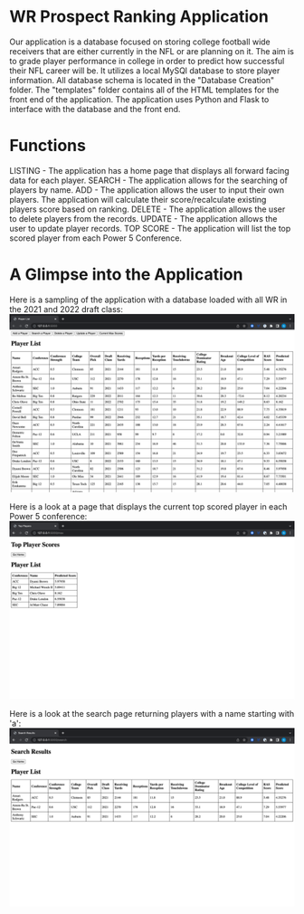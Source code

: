 # WR Prospect Ranking Application

Our application is a database focused on storing college football wide receivers that are either currently
in the NFL or are planning on it. The aim is to grade player performance in college in order to predict how successful their NFL career will be. It utilizes a local MySQl database to store player information. All database schema is located in
the "Database Creation" folder. The "templates" folder contains all of the HTML templates for the front end of the application.
The application uses Python and Flask to interface with the database and the front end.

# Functions

LISTING - The application has a home page that displays all forward facing data for each player.
SEARCH - The application allows for the searching of players by name.
ADD - The application allows the user to input their own players. The application will calculate their score/recalculate existing
players score based on ranking.
DELETE - The application allows the user to delete players from the records.
UPDATE - The application allows the user to update player records.
TOP SCORE - The application will list the top scored player from each Power 5 Conference.


# A Glimpse into the Application

Here is a sampling of the application with a database loaded with all WR in the 2021 and 2022 draft class:
!["Home Page"](https://github.com/conwayn816/WR-Prospect-Ranking/blob/0bd4fe2c92096918717b018400468000221a1035/images/Screenshot%202023-05-08%20at%2011.34.12%20PM.png)

Here is a look at a page that displays the current top scored player in each Power 5 conference: !["Top Scores"](https://github.com/conwayn816/WR-Prospect-Ranking/blob/0bd4fe2c92096918717b018400468000221a1035/images/Screenshot%202023-05-08%20at%2011.34.22%20PM.png)

Here is a look at the search page returning players with a name starting with 'a': !["Search"](https://github.com/conwayn816/WR-Prospect-Ranking/blob/0bd4fe2c92096918717b018400468000221a1035/images/Screenshot%202023-05-08%20at%2011.36.21%20PM.png)
